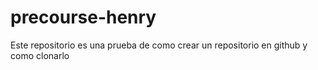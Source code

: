 # precourse-henry

Este repositorio es una prueba de como crear un repositorio en github y como clonarlo
